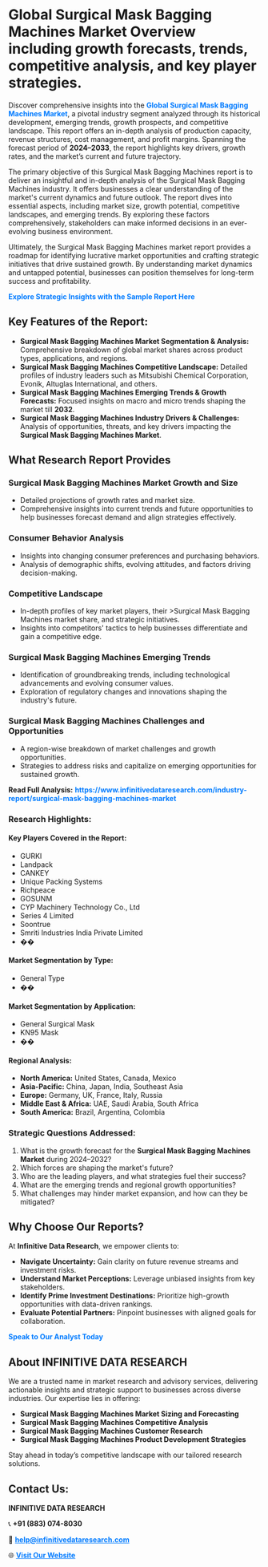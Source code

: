 <h1>Global Surgical Mask Bagging Machines Market Overview including growth forecasts, trends, competitive analysis, and key player strategies.</h1>
<p>
Discover comprehensive insights into the 
<a href="https://www.infinitivedataresearch.com/industry-report/surgical-mask-bagging-machines-market" rel="dofollow" style="color: #007BFF; text-decoration: none;"><strong>Global Surgical Mask Bagging Machines Market</strong></a>, a pivotal industry segment analyzed through its historical development, emerging trends, growth prospects, and competitive landscape. This report offers an in-depth analysis of production capacity, revenue structures, cost management, and profit margins. Spanning the forecast period of <strong>2024–2033</strong>, the report highlights key drivers, growth rates, and the market’s current and future trajectory.
</p>
<p>
The primary objective of this Surgical Mask Bagging Machines report is to deliver an insightful and in-depth analysis of the Surgical Mask Bagging Machines industry. It offers businesses a clear understanding of the market's current dynamics and future outlook. The report dives into essential aspects, including market size, growth potential, competitive landscapes, and emerging trends. By exploring these factors comprehensively, stakeholders can make informed decisions in an ever-evolving business environment.
</p>
<p>
Ultimately, the Surgical Mask Bagging Machines market report provides a roadmap for identifying lucrative market opportunities and crafting strategic initiatives that drive sustained growth. By understanding market dynamics and untapped potential, businesses can position themselves for long-term success and profitability.
</p>
<p>
<a href="https://www.infinitivedataresearch.com/request-sample/reportId=109148" style="color: #007BFF; text-decoration: none;"><strong>Explore Strategic Insights with the Sample Report Here</strong></a>
</p>

<h2>Key Features of the Report:</h2>
<ul>
<li><strong>Surgical Mask Bagging Machines Market Segmentation & Analysis:</strong> Comprehensive breakdown of global market shares across product types, applications, and regions.</li>
<li><strong>Surgical Mask Bagging Machines Competitive Landscape:</strong> Detailed profiles of industry leaders such as Mitsubishi Chemical Corporation, Evonik, Altuglas International, and others.</li>
<li><strong>Surgical Mask Bagging Machines Emerging Trends & Growth Forecasts:</strong> Focused insights on macro and micro trends shaping the market till <strong>2032</strong>.</li>
<li><strong>Surgical Mask Bagging Machines Industry Drivers & Challenges:</strong> Analysis of opportunities, threats, and key drivers impacting the <strong>Surgical Mask Bagging Machines Market</strong>.</li>
</ul>

<h2>What Research Report Provides</h2>
<h3>Surgical Mask Bagging Machines Market Growth and Size</h3>
<ul>
<li>Detailed projections of growth rates and market size.</li>
<li>Comprehensive insights into current trends and future opportunities to help businesses forecast demand and align strategies effectively.</li>
</ul>

<h3>Consumer Behavior Analysis</h3>
<ul>
<li>Insights into changing consumer preferences and purchasing behaviors.</li>
<li>Analysis of demographic shifts, evolving attitudes, and factors driving decision-making.</li>
</ul>

<h3>Competitive Landscape</h3>
<ul>
<li>In-depth profiles of key market players, their >Surgical Mask Bagging Machines market share, and strategic initiatives.</li>
<li>Insights into competitors' tactics to help businesses differentiate and gain a competitive edge.</li>
</ul>

<h3>Surgical Mask Bagging Machines Emerging Trends</h3>
<ul>
<li>Identification of groundbreaking trends, including technological advancements and evolving consumer values.</li>
<li>Exploration of regulatory changes and innovations shaping the industry's future.</li>
</ul>

<h3>Surgical Mask Bagging Machines Challenges and Opportunities</h3>
<ul>
<li>A region-wise breakdown of market challenges and growth opportunities.</li>
<li>Strategies to address risks and capitalize on emerging opportunities for sustained growth.</li>
</ul>
<p><strong>Read Full Analysis:</strong> <a href="https://www.infinitivedataresearch.com/industry-report/surgical-mask-bagging-machines-market" rel="dofollow" style="color: #007BFF; text-decoration: none;"><strong>https://www.infinitivedataresearch.com/industry-report/surgical-mask-bagging-machines-market</strong></a></p>
<h3>Research Highlights:</h3>
<h4>Key Players Covered in the Report:</h4>
<ul><li>GURKI</li><li>Landpack</li><li>CANKEY</li><li>Unique Packing Systems</li><li>Richpeace</li><li>GOSUNM</li><li>CYP Machinery Technology Co., Ltd</li><li>Series 4 Limited</li><li>Soontrue</li><li>Smriti Industries India Private Limited</li><li>��</li></ul>
<h4>Market Segmentation by Type:</h4>
<ul><li>General Type</li><li>��</li></ul>
<h4>Market Segmentation by Application:</h4>
<ul><li>General Surgical Mask</li><li>KN95 Mask</li><li>��</li></ul>

<h4>Regional Analysis:</h4>
<ul>
<li><strong>North America:</strong> United States, Canada, Mexico</li>
<li><strong>Asia-Pacific:</strong> China, Japan, India, Southeast Asia</li>
<li><strong>Europe:</strong> Germany, UK, France, Italy, Russia</li>
<li><strong>Middle East & Africa:</strong> UAE, Saudi Arabia, South Africa</li>
<li><strong>South America:</strong> Brazil, Argentina, Colombia</li>
</ul>

<h3>Strategic Questions Addressed:</h3>
<ol>
<li>What is the growth forecast for the <strong>Surgical Mask Bagging Machines Market</strong> during 2024–2032?</li>
<li>Which forces are shaping the market's future?</li>
<li>Who are the leading players, and what strategies fuel their success?</li>
<li>What are the emerging trends and regional growth opportunities?</li>
<li>What challenges may hinder market expansion, and how can they be mitigated?</li>
</ol>

<h2>Why Choose Our Reports?</h2>
<p>At <strong>Infinitive Data Research</strong>, we empower clients to:</p>
<ul>
<li><strong>Navigate Uncertainty:</strong> Gain clarity on future revenue streams and investment risks.</li>
<li><strong>Understand Market Perceptions:</strong> Leverage unbiased insights from key stakeholders.</li>
<li><strong>Identify Prime Investment Destinations:</strong> Prioritize high-growth opportunities with data-driven rankings.</li>
<li><strong>Evaluate Potential Partners:</strong> Pinpoint businesses with aligned goals for collaboration.</li>
</ul>
<p><a href="https://www.infinitivedataresearch.com/industry-report/surgical-mask-bagging-machines-market" rel="dofollow" style="color: #007BFF; text-decoration: none;"><strong>Speak to Our Analyst Today</strong></a></p>

<h2>About INFINITIVE DATA RESEARCH</h2>
<p>We are a trusted name in market research and advisory services, delivering actionable insights and strategic support to businesses across diverse industries. Our expertise lies in offering:</p>
<ul>
<li><strong>Surgical Mask Bagging Machines Market Sizing and Forecasting</strong></li>
<li><strong>Surgical Mask Bagging Machines Competitive Analysis</strong></li>
<li><strong>Surgical Mask Bagging Machines Customer Research</strong></li>
<li><strong>Surgical Mask Bagging Machines Product Development Strategies</strong></li>
</ul>
<p>Stay ahead in today’s competitive landscape with our tailored research solutions.</p>

<h2>Contact Us:</h2>
<p><strong>INFINITIVE DATA RESEARCH</strong></p>
<p>📞 <strong>+91 (883) 074-8030</strong></p>
<p>📧 <strong><a href="mailto:help@infinitivedataresearch.com" style="color: #007BFF;">help@infinitivedataresearch.com</a></strong></p>
<p>🌐 <strong><a href="https://www.infinitivedataresearch.com" rel="dofollow" style="color: #007BFF;">Visit Our Website</a></strong></p>